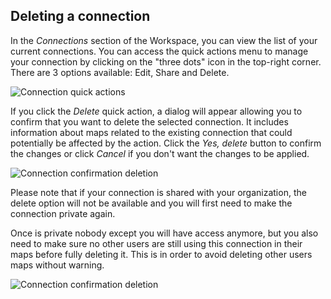 ## Deleting a connection

In the *Connections* section of the Workspace, you can view the list of your current connections. You can access the quick actions menu to manage your connection by clicking on the "three dots" icon in the top-right corner. There are 3 options available: Edit, Share and Delete.

![Connection quick actions](/img/cloud-native-workspace/connections/the_connections_delete_option.png)

If you click the *Delete* quick action, a dialog will appear allowing you to confirm that you want to delete the selected connection. It includes information about maps related to the existing connection that could potentially be affected by the action. Click the *Yes, delete* button to confirm the changes or click *Cancel* if you don't want the changes to be applied.

![Connection confirmation deletion](/img/cloud-native-workspace/connections/the_connections_delete_confirmation.png)

Please note that if your connection is shared with your organization, the delete option will not be available and you will first need to make the connection private again.

Once is private nobody except you will have access anymore, but you also need to make sure no other users are still using this connection in their maps before fully deleting it. This is in order to avoid deleting other users maps without warning.

![Connection confirmation deletion](/img/cloud-native-workspace/connections/the_connections_delete_disabled.png)
